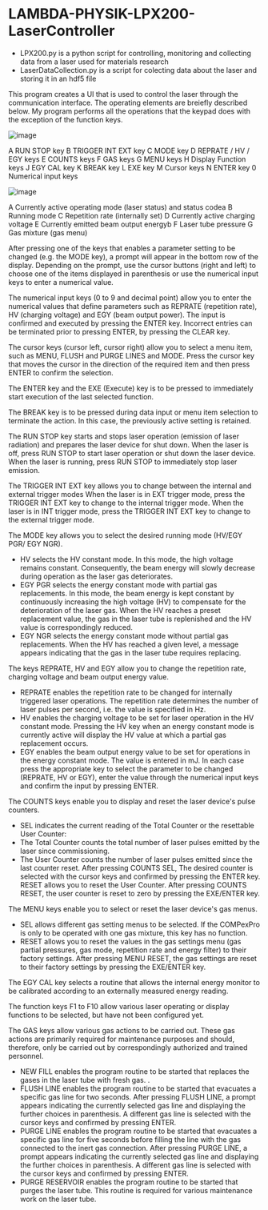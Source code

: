 # LAMBDA-PHYSIK-LPX200-LaserController
- LPX200.py is a python script for controlling, monitoring and collecting data from a laser used for materials research
- LaserDataCollection.py is a script for colecting data about the laser and storing it in an hdf5 file 


This program creates a UI that is used to control the laser through the communication interface. The operating elements are breiefly described below. My program performs all the operations that the keypad does with the exception of the function keys.

![image](https://user-images.githubusercontent.com/61993180/186057836-513bcc6e-d6ec-43ef-ad39-239c5a09a9bc.png)



A	RUN STOP key
B	TRIGGER INT EXT key
C	MODE key
D	REPRATE / HV / EGY keys
E	COUNTS keys
F	GAS keys
G	MENU keys
H	Display
Function keys
J	EGY CAL key
K	BREAK key
L	EXE key
M	Cursor keys
N	ENTER key
0	Numerical input keys



![image](https://user-images.githubusercontent.com/61993180/186057996-b0e5fcae-c638-4f1c-9a22-c652289f391d.png)


A	Currently active operating mode (laser status) and status codea
B	Running mode
C	Repetition rate (internally set)
D	Currently active charging voltage
E	Currently emitted beam output energyb
F	Laser tube pressure
G	Gas mixture (gas menu)


After pressing one of the keys that enables a parameter setting to be changed (e.g. the MODE key), a prompt will appear in the bottom row of the display. Depending on the prompt, use the cursor buttons (right and left) to choose one of the items displayed in parenthesis or use the numerical input keys to enter a numerical value.

The numerical input keys (0 to 9 and decimal point) allow you to enter the numerical values that define parameters such as REPRATE (repetition rate), HV (charging voltage) and EGY (beam output power). The input is confirmed and executed by pressing the ENTER key.
Incorrect entries can be terminated prior to pressing ENTER, by pressing the CLEAR key.

The cursor keys (cursor left, cursor right) allow you to select a menu item, such as MENU, FLUSH and PURGE LINES and MODE. Press the cursor key that moves the cursor in the direction of the required item and then press ENTER to confirm the selection.

The ENTER key and the EXE (Execute) key is to be pressed to immediately start execution of the last selected function.

The BREAK key is to be pressed during data input or menu item selection to terminate the action. In this case, the previously active setting is retained.

The RUN STOP key starts and stops laser operation (emission of laser radiation) and prepares the laser device for shut down.
When the laser is off, press RUN STOP to start laser operation or shut down the laser device. When the laser is running, press RUN STOP to immediately stop laser emission.

The TRIGGER INT EXT key allows you to change between the internal and external trigger modes
When the laser is in EXT trigger mode, press the TRIGGER INT EXT key to change to the internal trigger mode. When the laser is in INT trigger mode, press the TRIGGER INT EXT key to change to the external trigger mode.

The MODE key allows you to select the desired running mode (HV/EGY PGR/ EGY NGR).
- HV selects the HV constant mode. In this mode, the high voltage remains constant. Consequently, the beam energy will slowly decrease during operation as the laser gas deteriorates.
- EGY PGR selects the energy constant mode with partial gas replacements. In this mode, the beam energy is kept constant by continuously increasing the high voltage (HV) to compensate for the deterioration of the laser gas. When the HV reaches a preset replacement value, the gas in the laser tube is replenished and the HV value is correspondingly reduced.
- EGY NGR selects the energy constant mode without partial gas replacements. When the HV has reached a given level, a message appears indicating that the gas in the laser tube requires replacing.

The keys REPRATE, HV and EGY allow you to change the repetition rate, charging voltage and beam output energy value.
- REPRATE enables the repetition rate to be changed for internally triggered laser operations. The repetition rate determines the number of laser pulses per second, i.e. the value is specified in Hz.
- HV enables the charging voltage to be set for laser operation in the HV constant mode. Pressing the HV key when an energy constant mode is currently active will display the HV value at which a partial gas replacement occurs.
- EGY enables the beam output energy value to be set for operations in the energy constant mode. The value is entered in mJ.
In each case press the appropriate key to select the parameter to be changed (REPRATE, HV or EGY), enter the value through the numerical input keys and confirm the input by pressing ENTER.

The COUNTS keys enable you to display and reset the laser device's pulse counters.
- SEL indicates the current reading of the Total Counter or the resettable User Counter:
 - The Total Counter counts the total number of laser pulses emitted by the laser since commissioning.
 - The User Counter counts the number of laser pulses emitted since the last counter reset.
After pressing COUNTS SEL, The desired counter is selected with the cursor keys and confirmed by pressing the ENTER key.
RESET allows you to reset the User Counter. After pressing COUNTS RESET, the user counter is reset to zero by pressing the EXE/ENTER key.

The MENU keys enable you to select or reset the laser device's gas menus.
- SEL allows different gas setting menus to be selected. If the COMPexPro is only to be operated with one gas mixture, this key has no function.
- RESET allows you to reset the values in the gas settings menu (gas partial pressures, gas mode, repetition rate and energy filter) to their factory settings. After pressing MENU RESET, the gas settings are reset to their factory settings by pressing the EXE/ENTER key.

The EGY CAL key selects a routine that allows the internal energy monitor to be calibrated according to an externally measured energy reading.

The function keys F1 to F10 allow various laser operating or display functions to be selected, but have not been configured yet.

The GAS keys allow various gas actions to be carried out. These gas actions are primarily required for maintenance purposes and should, therefore, only be carried out by correspondingly authorized and trained personnel.
- NEW FILL enables the program routine to be started that replaces the gases in the laser tube with fresh gas. .
- FLUSH LINE enables the program routine to be started that evacuates a specific gas line for two seconds. After pressing FLUSH LINE, a prompt appears indicating the currently selected gas line and displaying the further choices in parenthesis. A different gas line is selected with the cursor keys and confirmed by pressing ENTER.
- PURGE LINE enables the program routine to be started that evacuates a specific gas line for five seconds before filling the line with the gas connected to the inert gas connection. After pressing PURGE LINE, a prompt appears indicating the currently selected gas line and displaying the further choices in parenthesis. A different gas line is selected with the cursor keys and confirmed by pressing ENTER.
- PURGE RESERVOIR enables the program routine to be started that purges the laser tube. This routine is required for various maintenance work on the laser tube.
